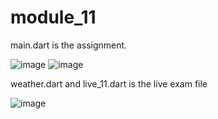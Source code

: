 # module_11

main.dart is the assignment.


![image](https://github.com/siamhasnat/module_11/assets/142573343/9cf78267-6a0f-4357-bb4c-3de09a0272e2)
![image](https://github.com/siamhasnat/module_11/assets/142573343/6b86628f-09ca-4077-a5f8-16d0ab095a66)


weather.dart and live_11.dart is the live exam file

![image](https://github.com/siamhasnat/module_11/assets/142573343/901b6324-7eea-4aa8-bf36-b2016acaf022)
